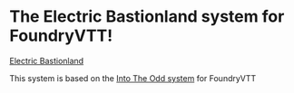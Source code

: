 # The Electric Bastionland system for FoundryVTT!

[Electric Bastionland](https://bastionlandpress.com/products/electric-bastionland-hardback-book)

This system is based on the [Into The Odd system](https://github.com/voidcase/IntoTheOdd-FoundryVTT/blob/master/README.md) for FoundryVTT